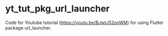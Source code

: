 # yt_tut_pkg_url_launcher
Code for Youtube tutorial (https://youtu.be/BJwtJ52ooWM) for using Flutter package url_launcher.
